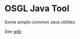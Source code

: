 # OSGL Java Tool

Some simple common Java utilities

See [wiki](https://github.com/greenlaw110/java-tool/wiki)

